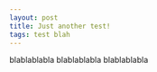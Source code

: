 ```yaml
---
layout: post
title: Just another test!
tags: test blah
---
```


blablablabla
blablablabla
blablablabla
